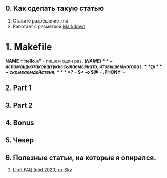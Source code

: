 ## 0. Как сделать такую статью
1. Ставите разрешение .md
2. Работает с разметкой [Markdown](https://github.com/sandino/Markdown-Cheatsheet)

# 1. Мakefile
**NAME = hello.a"** - пишем один раз.
**$(NAME)** - и с помощью такой штуки ссылаемся на то, что выше много раз.
**@** - скрываем действия.
**%.o: %.c** -
**$?** -
**$< -o $@** -
**.PHONY:** - 

## 2. Part 1

## 3. Part 2

## 4. Bonus

## 5. Чекер

## 6. Полезные статьи, на которые я опирался. 
1. [Libft FAQ (mid 2020) от Sky](https://github.com/sky-183/42_faq)
